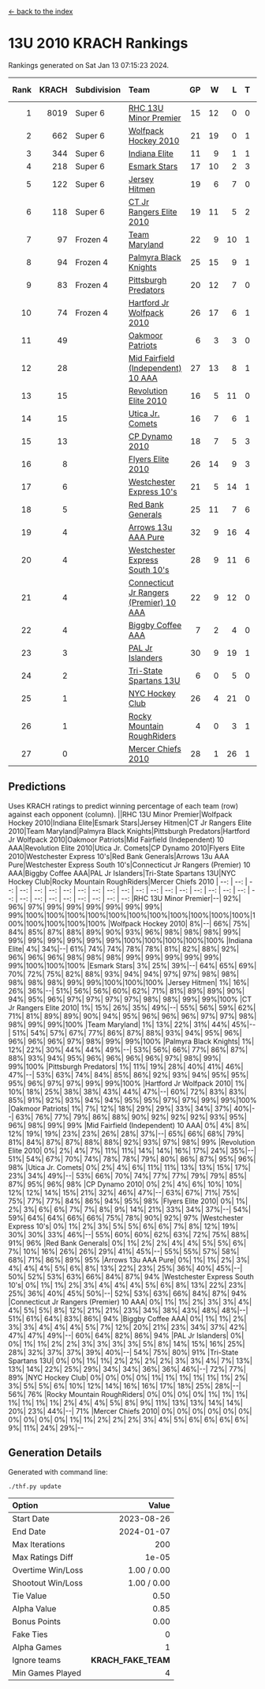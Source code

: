 [<- back to the index](readme.md)
# 13U 2010 KRACH Rankings
Rankings generated on Sat Jan 13 07:15:23 2024.

Rank|KRACH|Subdivision|Team|GP|W|L|T|OTW|OTL|SoS|Exp Wins|Win Diff
---:|---:|:---|:---|---:|---:|---:|---:|---:|---:|---:|---:|---:
1|8019|Super 6|[RHC 13U Minor Premier](https://gamesheetstats.com/seasons/3664/teams/140959/schedule)|15|12|0|0|3|0|92|15.8|-0.0
2|662|Super 6|[Wolfpack Hockey 2010](https://gamesheetstats.com/seasons/3664/teams/140960/schedule)|21|19|0|1|0|1|57|20.4|0.0
3|344|Super 6|[Indiana Elite](https://gamesheetstats.com/seasons/3664/teams/144350/schedule)|11|9|1|1|0|0|66|10.4|0.0
4|218|Super 6|[Esmark Stars](https://gamesheetstats.com/seasons/3664/teams/140972/schedule)|17|10|2|3|0|2|972|12.4|0.0
5|122|Super 6|[Jersey Hitmen](https://gamesheetstats.com/seasons/3664/teams/140961/schedule)|19|6|7|0|3|3|1360|9.9|0.0
6|118|Super 6|[CT Jr Rangers Elite 2010](https://gamesheetstats.com/seasons/3664/teams/140955/schedule)|19|11|5|2|1|0|502|13.9|0.0
7|97|Frozen 4|[Team Maryland](https://gamesheetstats.com/seasons/3664/teams/140976/schedule)|22|9|10|1|2|0|820|12.4|0.0
8|94|Frozen 4|[Palmyra Black Knights](https://gamesheetstats.com/seasons/3664/teams/140973/schedule)|25|15|9|1|0|0|713|16.4|0.0
9|83|Frozen 4|[Pittsburgh Predators](https://gamesheetstats.com/seasons/3664/teams/140974/schedule)|20|12|7|0|1|0|92|13.9|0.0
10|74|Frozen 4|[Hartford Jr Wolfpack 2010](https://gamesheetstats.com/seasons/3664/teams/140957/schedule)|26|17|6|1|0|2|670|18.4|0.0
11|49||[Oakmoor Patriots](https://gamesheetstats.com/seasons/3664/teams/162748/schedule)|6|3|3|0|0|0|123|3.9|0.0
12|28||[Mid Fairfield (Independent) 10 AAA](https://gamesheetstats.com/seasons/3664/teams/140956/schedule)|27|13|8|1|3|2|83|17.4|0.0
13|15||[Revolution Elite 2010](https://gamesheetstats.com/seasons/3664/teams/140975/schedule)|16|5|11|0|0|0|592|5.9|0.0
14|15||[Utica Jr. Comets](https://gamesheetstats.com/seasons/3664/teams/140970/schedule)|16|7|6|1|2|0|27|10.4|0.0
15|13||[CP Dynamo 2010](https://gamesheetstats.com/seasons/3664/teams/140968/schedule)|18|7|5|3|1|2|69|10.4|0.0
16|8||[Flyers Elite 2010](https://gamesheetstats.com/seasons/3664/teams/140963/schedule)|26|14|9|3|0|0|17|16.4|0.0
17|6||[Westchester Express 10's](https://gamesheetstats.com/seasons/3664/teams/140967/schedule)|21|5|14|1|0|1|795|6.4|0.0
18|5||[Red Bank Generals](https://gamesheetstats.com/seasons/3664/teams/140962/schedule)|25|11|7|6|0|1|6|14.9|0.0
19|4||[Arrows 13u AAA Pure](https://gamesheetstats.com/seasons/3664/teams/140965/schedule)|32|9|16|4|1|2|64|12.9|0.0
20|4||[Westchester Express South 10's](https://gamesheetstats.com/seasons/3664/teams/140971/schedule)|28|9|11|6|1|1|22|13.9|0.0
21|4||[Connecticut Jr Rangers (Premier) 10 AAA](https://gamesheetstats.com/seasons/3664/teams/140958/schedule)|22|9|12|0|1|0|12|10.9|0.0
22|4||[Biggby Coffee AAA](https://gamesheetstats.com/seasons/3664/teams/144347/schedule)|7|2|4|0|0|1|103|2.9|0.0
23|3||[PAL Jr Islanders](https://gamesheetstats.com/seasons/3664/teams/140969/schedule)|30|9|19|1|0|1|33|10.4|0.0
24|2||[Tri-State Spartans 13U](https://gamesheetstats.com/seasons/3664/teams/144349/schedule)|6|0|5|0|1|0|70|1.9|0.0
25|1||[NYC Hockey Club](https://gamesheetstats.com/seasons/3664/teams/140966/schedule)|26|4|21|0|0|1|73|4.9|0.0
26|1||[Rocky Mountain RoughRiders](https://gamesheetstats.com/seasons/3664/teams/144348/schedule)|4|0|3|1|0|0|46|1.4|0.0
27|0||[Mercer Chiefs 2010](https://gamesheetstats.com/seasons/3664/teams/140964/schedule)|28|1|26|1|0|0|14|2.4|0.0

## Predictions
Uses KRACH ratings to predict winning percentage of each team (row) against each opponent (column).
||RHC 13U Minor Premier|Wolfpack Hockey 2010|Indiana Elite|Esmark Stars|Jersey Hitmen|CT Jr Rangers Elite 2010|Team Maryland|Palmyra Black Knights|Pittsburgh Predators|Hartford Jr Wolfpack 2010|Oakmoor Patriots|Mid Fairfield (Independent) 10 AAA|Revolution Elite 2010|Utica Jr. Comets|CP Dynamo 2010|Flyers Elite 2010|Westchester Express 10's|Red Bank Generals|Arrows 13u AAA Pure|Westchester Express South 10's|Connecticut Jr Rangers (Premier) 10 AAA|Biggby Coffee AAA|PAL Jr Islanders|Tri-State Spartans 13U|NYC Hockey Club|Rocky Mountain RoughRiders|Mercer Chiefs 2010
| --: | --: | --: | --: | --: | --: | --: | --: | --: | --: | --: | --: | --: | --: | --: | --: | --: | --: | --: | --: | --: | --: | --: | --: | --: | --: | --: | --: 
|RHC 13U Minor Premier|--| 92%| 96%| 97%| 99%| 99%| 99%| 99%| 99%| 99%| 99%|100%|100%|100%|100%|100%|100%|100%|100%|100%|100%|100%|100%|100%|100%|100%|100%
|Wolfpack Hockey 2010|  8%|--| 66%| 75%| 84%| 85%| 87%| 88%| 89%| 90%| 93%| 96%| 98%| 98%| 98%| 99%| 99%| 99%| 99%| 99%| 99%| 99%|100%|100%|100%|100%|100%
|Indiana Elite|  4%| 34%|--| 61%| 74%| 74%| 78%| 78%| 81%| 82%| 88%| 92%| 96%| 96%| 96%| 98%| 98%| 98%| 99%| 99%| 99%| 99%| 99%| 99%|100%|100%|100%
|Esmark Stars|  3%| 25%| 39%|--| 64%| 65%| 69%| 70%| 72%| 75%| 82%| 88%| 93%| 94%| 94%| 97%| 97%| 98%| 98%| 98%| 98%| 98%| 99%| 99%|100%|100%|100%
|Jersey Hitmen|  1%| 16%| 26%| 36%|--| 51%| 56%| 56%| 60%| 62%| 71%| 81%| 89%| 89%| 90%| 94%| 95%| 96%| 97%| 97%| 97%| 97%| 98%| 98%| 99%| 99%|100%
|CT Jr Rangers Elite 2010|  1%| 15%| 26%| 35%| 49%|--| 55%| 56%| 59%| 62%| 71%| 81%| 89%| 89%| 90%| 94%| 95%| 96%| 96%| 96%| 97%| 97%| 98%| 98%| 99%| 99%|100%
|Team Maryland|  1%| 13%| 22%| 31%| 44%| 45%|--| 51%| 54%| 57%| 67%| 77%| 86%| 87%| 88%| 93%| 94%| 95%| 96%| 96%| 96%| 96%| 97%| 98%| 99%| 99%|100%
|Palmyra Black Knights|  1%| 12%| 22%| 30%| 44%| 44%| 49%|--| 53%| 56%| 66%| 77%| 86%| 87%| 88%| 93%| 94%| 95%| 96%| 96%| 96%| 96%| 97%| 98%| 99%| 99%|100%
|Pittsburgh Predators|  1%| 11%| 19%| 28%| 40%| 41%| 46%| 47%|--| 53%| 63%| 74%| 84%| 85%| 86%| 92%| 93%| 94%| 95%| 95%| 95%| 96%| 97%| 97%| 99%| 99%|100%
|Hartford Jr Wolfpack 2010|  1%| 10%| 18%| 25%| 38%| 38%| 43%| 44%| 47%|--| 60%| 72%| 83%| 83%| 85%| 91%| 92%| 93%| 94%| 94%| 95%| 95%| 97%| 97%| 99%| 99%|100%
|Oakmoor Patriots|  1%|  7%| 12%| 18%| 29%| 29%| 33%| 34%| 37%| 40%|--| 63%| 76%| 77%| 79%| 86%| 88%| 90%| 92%| 92%| 92%| 93%| 95%| 96%| 98%| 99%| 99%
|Mid Fairfield (Independent) 10 AAA|  0%|  4%|  8%| 12%| 19%| 19%| 23%| 23%| 26%| 28%| 37%|--| 65%| 66%| 68%| 79%| 81%| 84%| 87%| 87%| 88%| 88%| 92%| 93%| 97%| 98%| 99%
|Revolution Elite 2010|  0%|  2%|  4%|  7%| 11%| 11%| 14%| 14%| 16%| 17%| 24%| 35%|--| 51%| 54%| 67%| 70%| 74%| 78%| 78%| 79%| 80%| 86%| 87%| 95%| 96%| 98%
|Utica Jr. Comets|  0%|  2%|  4%|  6%| 11%| 11%| 13%| 13%| 15%| 17%| 23%| 34%| 49%|--| 53%| 66%| 70%| 74%| 77%| 77%| 79%| 79%| 85%| 87%| 95%| 96%| 98%
|CP Dynamo 2010|  0%|  2%|  4%|  6%| 10%| 10%| 12%| 12%| 14%| 15%| 21%| 32%| 46%| 47%|--| 63%| 67%| 71%| 75%| 75%| 77%| 77%| 84%| 86%| 94%| 95%| 98%
|Flyers Elite 2010|  0%|  1%|  2%|  3%|  6%|  6%|  7%|  7%|  8%|  9%| 14%| 21%| 33%| 34%| 37%|--| 54%| 59%| 64%| 64%| 66%| 66%| 75%| 78%| 90%| 92%| 97%
|Westchester Express 10's|  0%|  1%|  2%|  3%|  5%|  5%|  6%|  6%|  7%|  8%| 12%| 19%| 30%| 30%| 33%| 46%|--| 55%| 60%| 60%| 62%| 63%| 72%| 75%| 88%| 91%| 96%
|Red Bank Generals|  0%|  1%|  2%|  2%|  4%|  4%|  5%|  5%|  6%|  7%| 10%| 16%| 26%| 26%| 29%| 41%| 45%|--| 55%| 55%| 57%| 58%| 68%| 71%| 86%| 89%| 95%
|Arrows 13u AAA Pure|  0%|  1%|  1%|  2%|  3%|  4%|  4%|  4%|  5%|  6%|  8%| 13%| 22%| 23%| 25%| 36%| 40%| 45%|--| 50%| 52%| 53%| 63%| 66%| 84%| 87%| 94%
|Westchester Express South 10's|  0%|  1%|  1%|  2%|  3%|  4%|  4%|  4%|  5%|  6%|  8%| 13%| 22%| 23%| 25%| 36%| 40%| 45%| 50%|--| 52%| 53%| 63%| 66%| 84%| 87%| 94%
|Connecticut Jr Rangers (Premier) 10 AAA|  0%|  1%|  1%|  2%|  3%|  3%|  4%|  4%|  5%|  5%|  8%| 12%| 21%| 21%| 23%| 34%| 38%| 43%| 48%| 48%|--| 51%| 61%| 64%| 83%| 86%| 94%
|Biggby Coffee AAA|  0%|  1%|  1%|  2%|  3%|  3%|  4%|  4%|  4%|  5%|  7%| 12%| 20%| 21%| 23%| 34%| 37%| 42%| 47%| 47%| 49%|--| 60%| 64%| 82%| 86%| 94%
|PAL Jr Islanders|  0%|  0%|  1%|  1%|  2%|  2%|  3%|  3%|  3%|  3%|  5%|  8%| 14%| 15%| 16%| 25%| 28%| 32%| 37%| 37%| 39%| 40%|--| 54%| 75%| 80%| 91%
|Tri-State Spartans 13U|  0%|  0%|  1%|  1%|  2%|  2%|  2%|  2%|  3%|  3%|  4%|  7%| 13%| 13%| 14%| 22%| 25%| 29%| 34%| 34%| 36%| 36%| 46%|--| 72%| 77%| 89%
|NYC Hockey Club|  0%|  0%|  0%|  0%|  1%|  1%|  1%|  1%|  1%|  1%|  2%|  3%|  5%|  5%|  6%| 10%| 12%| 14%| 16%| 16%| 17%| 18%| 25%| 28%|--| 56%| 76%
|Rocky Mountain RoughRiders|  0%|  0%|  0%|  0%|  1%|  1%|  1%|  1%|  1%|  1%|  1%|  2%|  4%|  4%|  5%|  8%|  9%| 11%| 13%| 13%| 14%| 14%| 20%| 23%| 44%|--| 71%
|Mercer Chiefs 2010|  0%|  0%|  0%|  0%|  0%|  0%|  0%|  0%|  0%|  0%|  1%|  1%|  2%|  2%|  2%|  3%|  4%|  5%|  6%|  6%|  6%|  6%|  9%| 11%| 24%| 29%|--

## Generation Details

Generated with command line:
```
./thf.py update
```

| Option | Value |
| :----- | ----: |
| Start Date | 2023-08-26 |
| End Date | 2024-01-07 |
| Max Iterations | 200 |
| Max Ratings Diff | 1e-05 |
| Overtime Win/Loss | 1.00 / 0.00 |
| Shootout Win/Loss | 1.00 / 0.00 |
| Tie Value | 0.50 |
| Alpha Value | 0.85 |
| Bonus Points | 0.00 |
| Fake Ties | 0 |
| Alpha Games | 1 |
| Ignore teams | __KRACH_FAKE_TEAM__ |
| Min Games Played | 4 |

